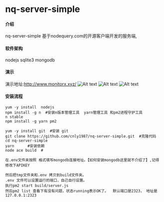 # nq-server-simple

#### 介绍
nq-server-simple  基于nodequery.com的开源客户端开发的服务端,

#### 软件架构
nodejs
sqlite3
mongodb

#### 演示
演示地址:http://www.monitorx.xyz/
![Alt text](http://www.monitorx.xyz/static/assets/images/nodequery/home1.png)
![Alt text](http://www.monitorx.xyz/static/assets/images/nodequery/home2.png)
![Alt text](http://www.monitorx.xyz/static/assets/images/nodequery/home3.png)

#### 安装流程

```shell
yum -y install  nodejs
npm install -g n  #安装n版本管理工具  yarn管理工具 和pm2进程守护工具
n stable
npm install -g yarn pm2

yum -y install git  #安装 git
git clone https://github.com/cnly1987/nq-server-simple.git  #克隆代码
cd nq-server-simple
yarn      #安装依赖
node ace build  #

在.env文件夹按照 格式填写mongodb连接地址。【如何安装mongodb这里就不介绍了】,记得修改下APIKEY

然后把tmp文件夹和.env 拷贝到build文件夹。
.env 文件可以设置运行的端口，自己自行设置。
执行pm2 start build/server.js
然后pm2 list 查看下有没有问题，状态running表示OK了。  默认端口是2323， 地址是127.0.0.1:2323

```


